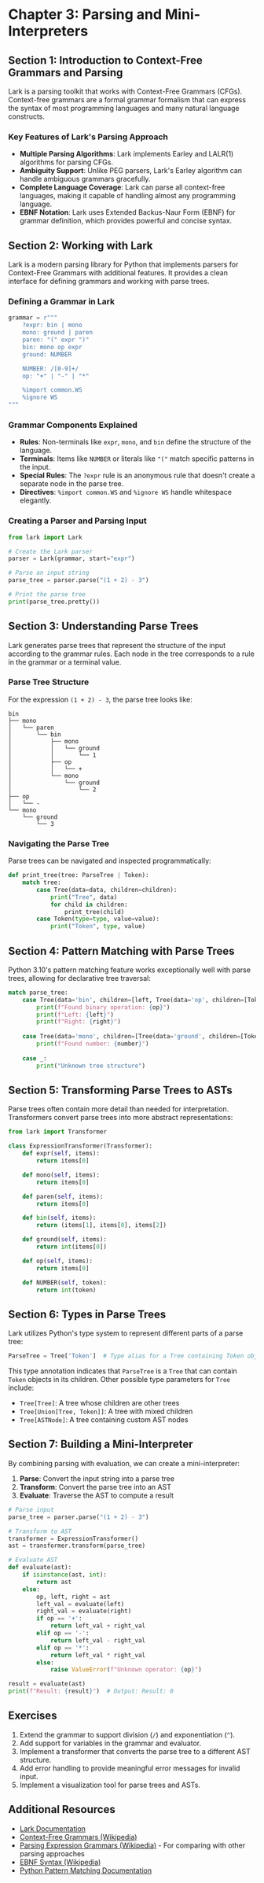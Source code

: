 # Chapter 3: Parsing and Mini-Interpreters

## Section 1: Introduction to Context-Free Grammars and Parsing

Lark is a parsing toolkit that works with Context-Free Grammars (CFGs). Context-free grammars are a formal grammar formalism that can express the syntax of most programming languages and many natural language constructs.

### Key Features of Lark's Parsing Approach
- **Multiple Parsing Algorithms**: Lark implements Earley and LALR(1) algorithms for parsing CFGs.
- **Ambiguity Support**: Unlike PEG parsers, Lark's Earley algorithm can handle ambiguous grammars gracefully.
- **Complete Language Coverage**: Lark can parse all context-free languages, making it capable of handling almost any programming language.
- **EBNF Notation**: Lark uses Extended Backus-Naur Form (EBNF) for grammar definition, which provides powerful and concise syntax.

## Section 2: Working with Lark

Lark is a modern parsing library for Python that implements parsers for Context-Free Grammars with additional features. It provides a clean interface for defining grammars and working with parse trees.

### Defining a Grammar in Lark

```python
grammar = r"""
    ?expr: bin | mono
    mono: ground | paren
    paren: "(" expr ")"
    bin: mono op expr
    ground: NUMBER

    NUMBER: /[0-9]+/
    op: "+" | "-" | "*"

    %import common.WS
    %ignore WS
"""
```

### Grammar Components Explained
- **Rules**: Non-terminals like `expr`, `mono`, and `bin` define the structure of the language.
- **Terminals**: Items like `NUMBER` or literals like `"("` match specific patterns in the input.
- **Special Rules**: The `?expr` rule is an anonymous rule that doesn't create a separate node in the parse tree.
- **Directives**: `%import common.WS` and `%ignore WS` handle whitespace elegantly.

### Creating a Parser and Parsing Input

```python
from lark import Lark

# Create the Lark parser
parser = Lark(grammar, start="expr")

# Parse an input string
parse_tree = parser.parse("(1 + 2) - 3")

# Print the parse tree
print(parse_tree.pretty())
```

## Section 3: Understanding Parse Trees

Lark generates parse trees that represent the structure of the input according to the grammar rules. Each node in the tree corresponds to a rule in the grammar or a terminal value.

### Parse Tree Structure
For the expression `(1 + 2) - 3`, the parse tree looks like:

```
bin
├── mono
│   └── paren
│       └── bin
│           ├── mono
│           │   └── ground
│           │       └── 1
│           ├── op
│           │   └── +
│           └── mono
│               └── ground
│                   └── 2
├── op
│   └── -
└── mono
    └── ground
        └── 3
```

### Navigating the Parse Tree
Parse trees can be navigated and inspected programmatically:

```python
def print_tree(tree: ParseTree | Token):
    match tree:
        case Tree(data=data, children=children):
            print("Tree", data)
            for child in children:
                print_tree(child)
        case Token(type=type, value=value):
            print("Token", type, value)
```

## Section 4: Pattern Matching with Parse Trees

Python 3.10's pattern matching feature works exceptionally well with parse trees, allowing for declarative tree traversal:

```python
match parse_tree:
    case Tree(data='bin', children=[left, Tree(data='op', children=[Token(value=op)]), right]):
        print(f"Found binary operation: {op}")
        print(f"Left: {left}")
        print(f"Right: {right}")
    
    case Tree(data='mono', children=[Tree(data='ground', children=[Token(value=number)])]):
        print(f"Found number: {number}")
    
    case _:
        print("Unknown tree structure")
```

## Section 5: Transforming Parse Trees to ASTs

Parse trees often contain more detail than needed for interpretation. Transformers convert parse trees into more abstract representations:

```python
from lark import Transformer

class ExpressionTransformer(Transformer):
    def expr(self, items):
        return items[0]

    def mono(self, items):
        return items[0]

    def paren(self, items):
        return items[0]

    def bin(self, items):
        return (items[1], items[0], items[2])

    def ground(self, items):
        return int(items[0])

    def op(self, items):
        return items[0]

    def NUMBER(self, token):
        return int(token)
```

## Section 6: Types in Parse Trees

Lark utilizes Python's type system to represent different parts of a parse tree:

```python
ParseTree = Tree['Token']  # Type alias for a Tree containing Token objects
```

This type annotation indicates that `ParseTree` is a `Tree` that can contain `Token` objects in its children. Other possible type parameters for `Tree` include:

- `Tree[Tree]`: A tree whose children are other trees
- `Tree[Union[Tree, Token]]`: A tree with mixed children
- `Tree[ASTNode]`: A tree containing custom AST nodes

## Section 7: Building a Mini-Interpreter

By combining parsing with evaluation, we can create a mini-interpreter:

1. **Parse**: Convert the input string into a parse tree
2. **Transform**: Convert the parse tree into an AST
3. **Evaluate**: Traverse the AST to compute a result

```python
# Parse input
parse_tree = parser.parse("(1 + 2) - 3")

# Transform to AST
transformer = ExpressionTransformer()
ast = transformer.transform(parse_tree)

# Evaluate AST
def evaluate(ast):
    if isinstance(ast, int):
        return ast
    else:
        op, left, right = ast
        left_val = evaluate(left)
        right_val = evaluate(right)
        if op == '+':
            return left_val + right_val
        elif op == '-':
            return left_val - right_val
        elif op == '*':
            return left_val * right_val
        else:
            raise ValueError(f"Unknown operator: {op}")

result = evaluate(ast)
print(f"Result: {result}")  # Output: Result: 0
```

## Exercises
1. Extend the grammar to support division (`/`) and exponentiation (`^`).
2. Add support for variables in the grammar and evaluator.
3. Implement a transformer that converts the parse tree to a different AST structure.
4. Add error handling to provide meaningful error messages for invalid input.
5. Implement a visualization tool for parse trees and ASTs.

## Additional Resources
- [Lark Documentation](https://lark-parser.readthedocs.io/en/latest/)
- [Context-Free Grammars (Wikipedia)](https://en.wikipedia.org/wiki/Context-free_grammar)
- [Parsing Expression Grammars (Wikipedia)](https://en.wikipedia.org/wiki/Parsing_expression_grammar) - For comparing with other parsing approaches
- [EBNF Syntax (Wikipedia)](https://en.wikipedia.org/wiki/Extended_Backus%E2%80%93Naur_form)
- [Python Pattern Matching Documentation](https://docs.python.org/3/reference/expressions.html#pattern-matching)
